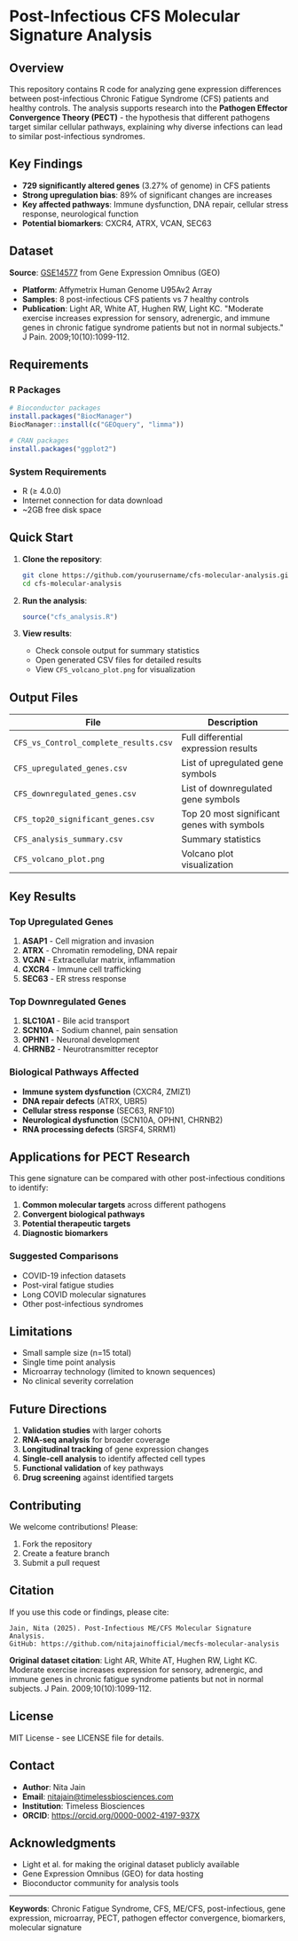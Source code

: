 # Post-Infectious CFS Molecular Signature Analysis

## Overview

This repository contains R code for analyzing gene expression differences between post-infectious Chronic Fatigue Syndrome (CFS) patients and healthy controls. The analysis supports research into the **Pathogen Effector Convergence Theory (PECT)** - the hypothesis that different pathogens target similar cellular pathways, explaining why diverse infections can lead to similar post-infectious syndromes.

## Key Findings

- **729 significantly altered genes** (3.27% of genome) in CFS patients
- **Strong upregulation bias**: 89% of significant changes are increases
- **Key affected pathways**: Immune dysfunction, DNA repair, cellular stress response, neurological function
- **Potential biomarkers**: CXCR4, ATRX, VCAN, SEC63

## Dataset

**Source**: [GSE14577](https://www.ncbi.nlm.nih.gov/geo/query/acc.cgi?acc=GSE14577) from Gene Expression Omnibus (GEO)
- **Platform**: Affymetrix Human Genome U95Av2 Array
- **Samples**: 8 post-infectious CFS patients vs 7 healthy controls
- **Publication**: Light AR, White AT, Hughen RW, Light KC. "Moderate exercise increases expression for sensory, adrenergic, and immune genes in chronic fatigue syndrome patients but not in normal subjects." J Pain. 2009;10(10):1099-112.

## Requirements

### R Packages
```r
# Bioconductor packages
install.packages("BiocManager")
BiocManager::install(c("GEOquery", "limma"))

# CRAN packages  
install.packages("ggplot2")
```

### System Requirements
- R (≥ 4.0.0)
- Internet connection for data download
- ~2GB free disk space

## Quick Start

1. **Clone the repository**:
   ```bash
   git clone https://github.com/yourusername/cfs-molecular-analysis.git
   cd cfs-molecular-analysis
   ```

2. **Run the analysis**:
   ```r
   source("cfs_analysis.R")
   ```

3. **View results**:
   - Check console output for summary statistics
   - Open generated CSV files for detailed results
   - View `CFS_volcano_plot.png` for visualization

## Output Files

| File | Description |
|------|-------------|
| `CFS_vs_Control_complete_results.csv` | Full differential expression results |
| `CFS_upregulated_genes.csv` | List of upregulated gene symbols |
| `CFS_downregulated_genes.csv` | List of downregulated gene symbols |
| `CFS_top20_significant_genes.csv` | Top 20 most significant genes with symbols |
| `CFS_analysis_summary.csv` | Summary statistics |
| `CFS_volcano_plot.png` | Volcano plot visualization |

## Key Results

### Top Upregulated Genes
1. **ASAP1** - Cell migration and invasion
2. **ATRX** - Chromatin remodeling, DNA repair
3. **VCAN** - Extracellular matrix, inflammation
4. **CXCR4** - Immune cell trafficking
5. **SEC63** - ER stress response

### Top Downregulated Genes
1. **SLC10A1** - Bile acid transport
2. **SCN10A** - Sodium channel, pain sensation
3. **OPHN1** - Neuronal development
4. **CHRNB2** - Neurotransmitter receptor

### Biological Pathways Affected
- **Immune system dysfunction** (CXCR4, ZMIZ1)
- **DNA repair defects** (ATRX, UBR5)
- **Cellular stress response** (SEC63, RNF10)
- **Neurological dysfunction** (SCN10A, OPHN1, CHRNB2)
- **RNA processing defects** (SRSF4, SRRM1)

## Applications for PECT Research

This gene signature can be compared with other post-infectious conditions to identify:

1. **Common molecular targets** across different pathogens
2. **Convergent biological pathways** 
3. **Potential therapeutic targets**
4. **Diagnostic biomarkers**

### Suggested Comparisons
- COVID-19 infection datasets
- Post-viral fatigue studies
- Long COVID molecular signatures
- Other post-infectious syndromes

## Limitations

- Small sample size (n=15 total)
- Single time point analysis
- Microarray technology (limited to known sequences)
- No clinical severity correlation

## Future Directions

1. **Validation studies** with larger cohorts
2. **RNA-seq analysis** for broader coverage
3. **Longitudinal tracking** of gene expression changes
4. **Single-cell analysis** to identify affected cell types
5. **Functional validation** of key pathways
6. **Drug screening** against identified targets

## Contributing

We welcome contributions! Please:

1. Fork the repository
2. Create a feature branch
3. Submit a pull request

## Citation

If you use this code or findings, please cite:

```
Jain, Nita (2025). Post-Infectious ME/CFS Molecular Signature Analysis. 
GitHub: https://github.com/nitajainofficial/mecfs-molecular-analysis
```

**Original dataset citation**:
Light AR, White AT, Hughen RW, Light KC. Moderate exercise increases expression for sensory, adrenergic, and immune genes in chronic fatigue syndrome patients but not in normal subjects. J Pain. 2009;10(10):1099-112.

## License

MIT License - see LICENSE file for details.

## Contact

- **Author**: Nita Jain
- **Email**: nitajain@timelessbiosciences.com
- **Institution**: Timeless Biosciences
- **ORCID**: https://orcid.org/0000-0002-4197-937X

## Acknowledgments

- Light et al. for making the original dataset publicly available
- Gene Expression Omnibus (GEO) for data hosting
- Bioconductor community for analysis tools

---

**Keywords**: Chronic Fatigue Syndrome, CFS, ME/CFS, post-infectious, gene expression, microarray, PECT, pathogen effector convergence, biomarkers, molecular signature
